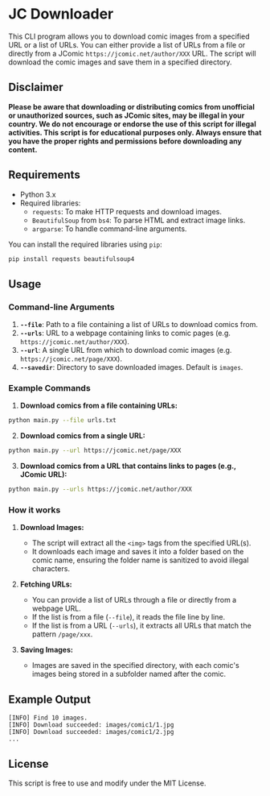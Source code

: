 # JC Downloader

This CLI program allows you to download comic images from a specified URL or a list of URLs. You can either provide a list of URLs from a file or directly from a JComic `https://jcomic.net/author/XXX` URL. The script will download the comic images and save them in a specified directory.

## Disclaimer

**Please be aware that downloading or distributing comics from unofficial or unauthorized sources, such as JComic sites, may be illegal in your country. We do not encourage or endorse the use of this script for illegal activities. This script is for educational purposes only. Always ensure that you have the proper rights and permissions before downloading any content.**

## Requirements

- Python 3.x
- Required libraries:
  - `requests`: To make HTTP requests and download images.
  - `BeautifulSoup` from `bs4`: To parse HTML and extract image links.
  - `argparse`: To handle command-line arguments.

You can install the required libraries using `pip`:

```bash
pip install requests beautifulsoup4
```

## Usage

### Command-line Arguments

1. **`--file`**: Path to a file containing a list of URLs to download comics from.
2. **`--urls`**: URL to a webpage containing links to comic pages (e.g. `https://jcomic.net/author/XXX`).
3. **`--url`**: A single URL from which to download comic images (e.g. `https://jcomic.net/page/XXX`).
4. **`--savedir`**: Directory to save downloaded images. Default is `images`.

### Example Commands

1. **Download comics from a file containing URLs:**

```bash
python main.py --file urls.txt
```

2. **Download comics from a single URL:**

```bash
python main.py --url https://jcomic.net/page/XXX
```

3. **Download comics from a URL that contains links to pages (e.g., JComic URL):**

```bash
python main.py --urls https://jcomic.net/author/XXX
```

### How it works

1. **Download Images:**
   - The script will extract all the `<img>` tags from the specified URL(s).
   - It downloads each image and saves it into a folder based on the comic name, ensuring the folder name is sanitized to avoid illegal characters.

2. **Fetching URLs:**
   - You can provide a list of URLs through a file or directly from a webpage URL. 
   - If the list is from a file (`--file`), it reads the file line by line.
   - If the list is from a URL (`--urls`), it extracts all URLs that match the pattern `/page/xxx`.

3. **Saving Images:**
   - Images are saved in the specified directory, with each comic's images being stored in a subfolder named after the comic.

## Example Output

```plaintext
[INFO] Find 10 images.
[INFO] Download succeeded: images/comic1/1.jpg
[INFO] Download succeeded: images/comic1/2.jpg
...
```

## License

This script is free to use and modify under the MIT License.